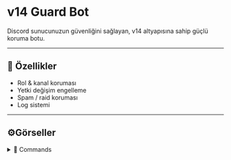 # v14 Guard Bot

Discord sunucunuzun güvenliğini sağlayan, v14 altyapısına sahip güçlü koruma botu.

---

## 🚀 Özellikler
- Rol & kanal koruması
- Yetki değişim engelleme
- Spam / raid koruması
- Log sistemi

---

## ⚙️Görseller
<details>
<summary>📜 Commands</summary>

### Genel Komutlar
![Genel Komutlar](https://cdn.discordapp.com/attachments/1402811571780063305/1404855097649004604/image.png?ex=689cb4c4&is=689b6344&hm=1795592fa3ed3b06d37e8dbf3f818d87ceaf0b74093ef591110ff1e00a299add&)

</details>



